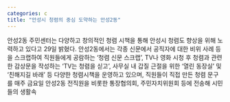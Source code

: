 ```yaml
---
categories: c
title: "안성시 청렴의 중심 도약하는 안성2동"
---
```

안성2동 주민센터는 다양하고 창의적인 청렴 시책을 통해 안성시 청렴도 향상을 위해 노력하고 있다고 29일 밝혔다. 안성2동에서는 각종 신문에서 공직자에 대한 비위 사례 등을 스크랩하여 직원들에게 공람하는 ‘청렴 신문 스크랩’, TV나 영화 시청 후 청렴과 관련한 감상문을 작성하는 ‘TV는 청렴을 싣고’, 사무실 내 갑질 근절을 위한 ‘열린 동장실’ 및 ‘친해지길 바래’ 등 다양한 청렴시책을 운영하고 있으며, 직원들이 직접 만든 청렴 문구를 매주 금요일 안성2동 전직원을 비롯한 통장협의회, 주민자치위원회 등에 전송해 시민들의 생활속